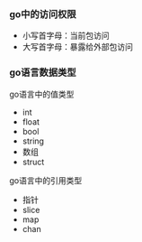 ### go中的访问权限

- 小写首字母：当前包访问
- 大写首字母：暴露给外部包访问

### go语言数据类型

go语言中的值类型

- int
- float
- bool
- string
- 数组
- struct

go语言中的引用类型

- 指针
- slice
- map
- chan